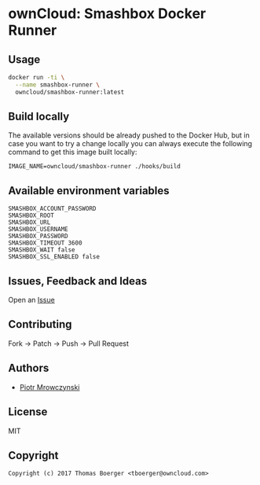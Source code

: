 # ownCloud: Smashbox Docker Runner

## Usage

```bash
docker run -ti \
  --name smashbox-runner \
  owncloud/smashbox-runner:latest
```


## Build locally

The available versions should be already pushed to the Docker Hub, but in case you want to try a change locally you can always execute the following command to get this image built locally:

```
IMAGE_NAME=owncloud/smashbox-runner ./hooks/build
```

## Available environment variables

```
SMASHBOX_ACCOUNT_PASSWORD
SMASHBOX_ROOT
SMASHBOX_URL
SMASHBOX_USERNAME
SMASHBOX_PASSWORD
SMASHBOX_TIMEOUT 3600
SMASHBOX_WAIT false
SMASHBOX_SSL_ENABLED false
```

## Issues, Feedback and Ideas

Open an [Issue](https://github.com/owncloud-docker/smashbox/issues)

## Contributing

Fork -> Patch -> Push -> Pull Request

## Authors

* [Piotr Mrowczynski](https://github.com/mrow4a)


## License

MIT


## Copyright

```
Copyright (c) 2017 Thomas Boerger <tboerger@owncloud.com>
```

